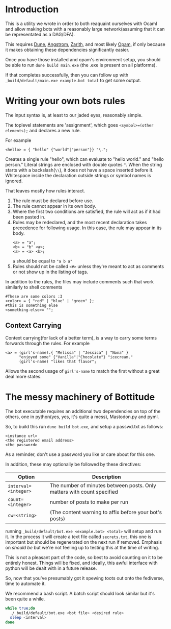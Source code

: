 # Introduction

This is a utility we wrote in order to both reaquaint ourselves with Ocaml and
allow making bots with a reasonably large network(assuming that it can be
representated as a DAG/DFA).

This requires [Dune](https://github.org/Ocaml/dune),
[Angstrom](https://github.com/inhabitedtype/angstrom/),
[Zarith](https://github.com/ocaml/zarith), and most likely
[Opam](https://opam.ocaml.org), if only because it makes obtaining these
dependencies significantly easier.

Once you have those installed and opam's environment setup, you should be able to run 
`dune build main.exe` (the .exe is present on all platforms).

If that completes successfully, then you can follow up with
`_build/default/main.exe example.bot total` to get some output.

# Writing your own bots rules

The input syntax is, at least to our jaded eyes, reasonably simple.

The toplevel statements are 'assignment', which goes `<symbol>=(other
elements);` and declares a new rule.

For example

```
<hello> = { "hello" {"world"|"person"}} "\.";
```

Creates a single rule "hello", which can evaluate to "hello world." and "hello
person." Literal strings are enclosed with double quotes `"`. When the string
starts with a backslash(`\\`), it does not have a space inserted before it.
Whitespace inside the declaration outside strings or symbol names is ignored.

That leaves mostly how rules interact.

1. The rule must be declared before use.
2. The rule cannot appear in its own body.
3. Where the first two conditions are satisfied, the rule will act as if it had
   been pasted in.
4. Rules may be redeclared, and the most recent declaration takes precedence for
   following usage. In this case, the rule may appear in its body.
   ```
   <a> = "a";
   <b> = "b" <a>;
   <a> = <a> <b>;
   ```
   `a` should be equal to `"a b a"`
5. Rules should not be called `<#>` unless they're meant to act as comments or
   not show up in the listing of tags.

In addition to the rules, the files may include comments such that work similarly to shell comments
```
#These are some colors :3
<color> = { "red" | "blue" | "green" };
#this is something else
<something-else>= "";
```

## Context Carrying

Context carrying(for lack of a better term), is a way to carry some terms forwards
through the rules. For example

```
<a> = (girl's-name).{ "Melissa" | "Jessica" | "Nona" } 
      "enjoyed some" {"Vanilla"|"Chocolate"} "icecream." 
      (girl's-name) "likes that flavor";
```

Allows the second usage of `girl's-name` to match the first without a great deal more states.


# The messy machinery of Bottitude

The bot executable requires an additional two dependencies on top of the others, 
one in python(yes, yes, it's quite a mess), Mastodon.py and pyml.

So, to build this run `dune build bot.exe`, and setup a passwd.txt as follows:

```
<instance url>
<the registered email address>
<the password>
```

As a reminder, don't use a password you like or care about for this one.

In addition, these may optionally be followed by these directives:

| Option               | Description                                                            |
|--------              | -----                                                                  |
| `interval=<integer>` | The number of minutes between posts. Only matters with count specified |
| `count=<integer>`    | number of posts to make per run                                        |
| `cw=<string>`        | (The content warning to affix before your bot's posts)                 |



running `_build/default/bot.exe <example.bot> <total>` will setup and run it. In
the process it will create a text file called `secrets.txt`, this one is
important but should be regenerated on the next run if removed. Emphasis on
*should be* but we're not feeling up to testing this at the time of writing.

This is not a pleasant part of the code, so best to avoid counting on
it to be entirely honest. Things will be fixed, and ideally, this awful
interface with python will be dealt with in a future release.

So, now that you've presumably got it spewing toots out onto the fediverse, time
to automate it.

We recommend a bash script. A batch script should look similar but it's been
quite a while.

```bash
while true;do
  ./_build/default/bot.exe <bot file> <desired rule>
  sleep <interval>
done
```

